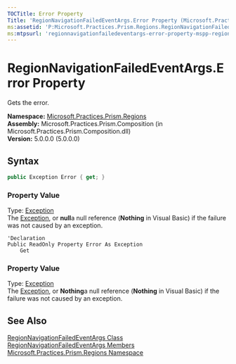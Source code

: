 ```yaml
---
TOCTitle: Error Property
Title: 'RegionNavigationFailedEventArgs.Error Property (Microsoft.Practices.Prism.Regions)'
ms:assetid: 'P:Microsoft.Practices.Prism.Regions.RegionNavigationFailedEventArgs.Error'
ms:mtpsurl: 'regionnavigationfailedeventargs-error-property-mspp-regions.md'
---
```


# RegionNavigationFailedEventArgs.Error Property

Gets the error.

**Namespace:** [Microsoft.Practices.Prism.Regions](/patterns-practices/reference/mspp-regions-namespace)  
**Assembly:** Microsoft.Practices.Prism.Composition (in Microsoft.Practices.Prism.Composition.dll)  
**Version:** 5.0.0.0 (5.0.0.0)

## Syntax

```C#
public Exception Error { get; }
```

### Property Value

Type: [Exception](http://msdn2.microsoft.com/en-us/library/c18k6c59)  
The [Exception](http://msdn2.microsoft.com/en-us/library/c18k6c59), or **null**a null reference (**Nothing** in Visual Basic) if the failure was not caused by an exception.

```VB
'Declaration
Public ReadOnly Property Error As Exception
	Get
```
### Property Value

Type: [Exception](http://msdn2.microsoft.com/en-us/library/c18k6c59)  
The [Exception](http://msdn2.microsoft.com/en-us/library/c18k6c59), or **Nothing**a null reference (**Nothing** in Visual Basic) if the failure was not caused by an exception.

## See Also

[RegionNavigationFailedEventArgs Class](/patterns-practices/reference/regionnavigationfailedeventargs-class-mspp-regions)  
[RegionNavigationFailedEventArgs Members](/patterns-practices/reference/regionnavigationfailedeventargs-members-mspp-regions)  
[Microsoft.Practices.Prism.Regions Namespace](/patterns-practices/reference/mspp-regions-namespace)  